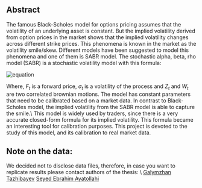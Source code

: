 ## Abstract
The famous Black-Scholes model for options pricing assumes that the  volatility of an underlying asset is constant. But the implied volatility derived from  option prices in the market shows that the implied volatility changes across different strike prices. This phenomena is known in the market as the volatility smile/skew.
Different models have been suggested to model this phenomena and one of them is SABR model.
The stochastic alpha, beta, rho model (SABR) is a stochastic volatility model with this formula:

![equation](https://latex.codecogs.com/svg.image?%5Clarge%20%5C%5C%20dF_%7Bt%7D%20=%20(F_%7Bt%7D)%5E%5Cbeta%20%5C%20%5Csigma_%7Bt%7D%20%5C%20%5Cmathrm%20dW_%7Bt%7D%5C%5Cd%5Csigma_%7Bt%7D%20=%20%5Calpha%20%5C%20%5Csigma_%7Bt%7D%20%5C%20%5Cmathrm%20dZ_%7Bt%7D%5C%5CE%5B%5Cmathrm%20dZ_%7Bt%7D%20%5C%20%5Cmathrm%20dW_%7Bt%7D%20%5D%20=%20%5Crho%20%5C%20%5Cmathrm%20dt)

Where, $F_{t}$ is a forward price, $\sigma_{t}$ is a volatility of the process and $Z_{t}$ and $W_{t}$ are two correlated brownian motions.
The model has constant parameters  that need to be calibrated based on a market data. 
In contrast to Black-Scholes model, the implied volatility from the SABR model is able to capture the smile.\\
 This model is widely used by traders, since there is a very accurate closed-form formula for its implied volatility. This formula  became an
interesting tool for calibration purposes.
This project is devoted to the study of this model, and its calibration to real market data.

## Note on the data:
We decided not to disclose data files, therefore, in case you want to replicate results please contact authors of the thesis:
\\
[Galymzhan Tazhibayev](mailto:galymzhan.tazhibayev@bse.eu?subject=[GitHub]%20Source%20Master%20Thesis)
[Seyed Ebrahim Ayatollahi](mailto:seyed.ayatollahi@bse.eu?subject=[GitHub]%20Source%20Master%20Thesis)
